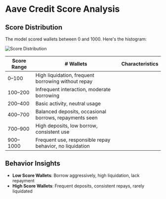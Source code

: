 # Aave Credit Score Analysis

## Score Distribution

The model scored wallets between 0 and 1000. Here's the histogram:

![Score Distribution](distribution.png)

| Score Range | # Wallets | Characteristics |
|-------------|-----------|-----------------|
| 0–100       | High liquidation, frequent borrowing without repay |
| 100–200     | Infrequent interaction, moderate borrowing |
| 200–400     | Basic activity, neutral usage |
| 400–700     | Balanced deposits, occasional borrows, repayments seen |
| 700–900     | High deposits, low borrow, consistent use |
| 900–1000    | Frequent use, responsible repay behavior, no liquidation |

## Behavior Insights

- **Low Score Wallets**: Borrow aggressively, high liquidation, lack repayment
- **High Score Wallets**: Frequent deposits, consistent repays, rarely liquidated
